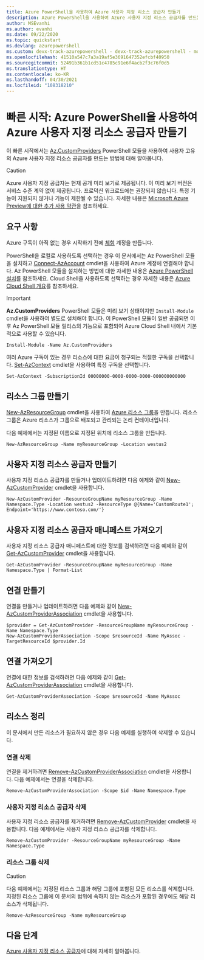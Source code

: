 ```yaml
---
title: Azure PowerShell을 사용하여 Azure 사용자 지정 리소스 공급자 만들기
description: Azure PowerShell을 사용하여 Azure 사용자 지정 리소스 공급자를 만드는 방법을 설명합니다.
author: MSEvanhi
ms.author: evanhi
ms.date: 09/22/2020
ms.topic: quickstart
ms.devlang: azurepowershell
ms.custom: devx-track-azurepowershell - devx-track-azurepowershell - mode-api
ms.openlocfilehash: 41510a547c7a3a19af5e3691647352efcbf40950
ms.sourcegitcommit: 52491b361b1cd51c4785c91e6f4acb2f3c76f0d5
ms.translationtype: HT
ms.contentlocale: ko-KR
ms.lasthandoff: 04/30/2021
ms.locfileid: "108318210"
---
```

# <a name="quickstart-create-an-azure-custom-resource-provider-with-azure-powershell"></a>빠른 시작: Azure PowerShell을 사용하여 Azure 사용자 지정 리소스 공급자 만들기

이 빠른 시작에서는 [Az.CustomProviders](/powershell/module/az.customproviders) PowerShell 모듈을 사용하여 사용자 고유의 Azure 사용자 지정 리소스 공급자를 만드는 방법에 대해 알아봅니다.

> [!CAUTION]
> Azure 사용자 지정 공급자는 현재 공개 미리 보기로 제공됩니다. 이 미리 보기 버전은 서비스 수준 계약 없이 제공됩니다. 프로덕션 워크로드에는 권장되지 않습니다. 특정 기능이 지원되지 않거나 기능이 제한될 수 있습니다. 자세한 내용은 [Microsoft Azure Preview에 대한 추가 사용 약관](https://azure.microsoft.com/support/legal/preview-supplemental-terms/)을 참조하세요.

## <a name="requirements"></a>요구 사항

Azure 구독이 아직 없는 경우 시작하기 전에 [체험](https://azure.microsoft.com/free/) 계정을 만듭니다.

PowerShell을 로컬로 사용하도록 선택하는 경우 이 문서에서는 Az PowerShell 모듈을 설치하고 [Connect-AzAccount](/powershell/module/az.accounts/connect-azaccount) cmdlet을 사용하여 Azure 계정에 연결해야 합니다. Az PowerShell 모듈을 설치하는 방법에 대한 자세한 내용은 [Azure PowerShell 설치](/powershell/azure/install-az-ps)를 참조하세요. Cloud Shell을 사용하도록 선택하는 경우 자세한 내용은 [Azure Cloud Shell 개요](../../cloud-shell/overview.md)를 참조하세요.

> [!IMPORTANT]
> **Az.CustomProviders** PowerShell 모듈은 미리 보기 상태이지만 `Install-Module` cmdlet을 사용하여 별도로 설치해야 합니다. 이 PowerShell 모듈이 일반 공급되면 이후 Az PowerShell 모듈 릴리스의 기능으로 포함되어 Azure Cloud Shell 내에서 기본적으로 사용할 수 있습니다.

```azurepowershell-interactive
Install-Module -Name Az.CustomProviders
```

여러 Azure 구독이 있는 경우 리소스에 대한 요금이 청구되는 적절한 구독을 선택합니다. [Set-AzContext](/powershell/module/az.accounts/set-azcontext) cmdlet을 사용하여 특정 구독을 선택합니다.

```azurepowershell-interactive
Set-AzContext -SubscriptionId 00000000-0000-0000-0000-000000000000
```

## <a name="create-a-resource-group"></a>리소스 그룹 만들기

[New-AzResourceGroup](/powershell/module/az.resources/new-azresourcegroup) cmdlet을 사용하여 [Azure 리소스 그룹](../../azure-resource-manager/management/overview.md)을 만듭니다. 리소스 그룹은 Azure 리소스가 그룹으로 배포되고 관리되는 논리 컨테이너입니다.

다음 예제에서는 지정된 이름으로 지정된 위치에 리소스 그룹을 만듭니다.

```azurepowershell-interactive
New-AzResourceGroup -Name myResourceGroup -Location westus2
```

## <a name="create-a-custom-resource-provider"></a>사용자 지정 리소스 공급자 만들기

사용자 지정 리소스 공급자를 만들거나 업데이트하려면 다음 예제와 같이 [New-AzCustomProvider](/powershell/module/az.customproviders/new-azcustomprovider) cmdlet을 사용합니다.

```azurepowershell-interactive
New-AzCustomProvider -ResourceGroupName myResourceGroup -Name Namespace.Type -Location westus2 -ResourceType @{Name='CustomRoute1'; Endpoint='https://www.contoso.com/'}
```

## <a name="get-the-custom-resource-provider-manifest"></a>사용자 지정 리소스 공급자 매니페스트 가져오기

사용자 지정 리소스 공급자 매니페스트에 대한 정보를 검색하려면 다음 예제와 같이 [Get-AzCustomProvider](/powershell/module/az.customproviders/get-azcustomprovider) cmdlet을 사용합니다.

```azurepowershell-interactive
Get-AzCustomProvider -ResourceGroupName myResourceGroup -Name Namespace.Type | Format-List
```

## <a name="create-an-association"></a>연결 만들기

연결을 만들거나 업데이트하려면 다음 예제와 같이 [New-AzCustomProviderAssociation](/powershell/module/az.customproviders/new-azcustomproviderassociation) cmdlet을 사용합니다.

```azurepowershell-interactive
$provider = Get-AzCustomProvider -ResourceGroupName myResourceGroup -Name Namespace.Type
New-AzCustomProviderAssociation -Scope $resourceId -Name MyAssoc -TargetResourceId $provider.Id
```

## <a name="get-an-association"></a>연결 가져오기

연결에 대한 정보를 검색하려면 다음 예제와 같이 [Get-AzCustomProviderAssociation](/powershell/module/az.customproviders/get-azcustomproviderassociation) cmdlet을 사용합니다.

```azurepowershell-interactive
Get-AzCustomProviderAssociation -Scope $resourceId -Name MyAssoc
```

## <a name="clean-up-resources"></a>리소스 정리

이 문서에서 만든 리소스가 필요하지 않은 경우 다음 예제를 실행하여 삭제할 수 있습니다.

### <a name="delete-an-association"></a>연결 삭제

연결을 제거하려면 [Remove-AzCustomProviderAssociation](/powershell/module/az.customproviders/remove-azcustomproviderassociation) cmdlet을 사용합니다. 다음 예제에서는 연결을 삭제합니다.

```azurepowershell
Remove-AzCustomProviderAssociation -Scope $id -Name Namespace.Type
```

### <a name="delete-a-custom-resource-provider"></a>사용자 지정 리소스 공급자 삭제

사용자 지정 리소스 공급자를 제거하려면 [Remove-AzCustomProvider](/powershell/module/az.customproviders/remove-azcustomprovider) cmdlet을 사용합니다. 다음 예제에서는 사용자 지정 리소스 공급자를 삭제합니다.

```azurepowershell-interactive
Remove-AzCustomProvider -ResourceGroupName myResourceGroup -Name Namespace.Type
```

### <a name="delete-the-resource-group"></a>리소스 그룹 삭제

> [!CAUTION]
> 다음 예제에서는 지정된 리소스 그룹과 해당 그룹에 포함된 모든 리소스를 삭제합니다.
> 지정된 리소스 그룹에 이 문서의 범위에 속하지 않는 리소스가 포함된 경우에도 해당 리소스가 삭제됩니다.

```azurepowershell-interactive
Remove-AzResourceGroup -Name myResourceGroup
```

## <a name="next-steps"></a>다음 단계

[Azure 사용자 지정 리소스 공급자](overview.md)에 대해 자세히 알아봅니다.
